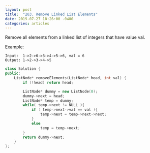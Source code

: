 ```yaml
---
layout: post
title:  "203. Remove Linked List Elements"
date: 2019-07-27 18:26:00 -0400
categories: articles
---
```

Remove all elements from a linked list of integers that have value val.

Example:
```
Input:  1->2->6->3->4->5->6, val = 6
Output: 1->2->3->4->5
```
```c++
class Solution {
public:
    ListNode* removeElements(ListNode* head, int val) {
		if (!head) return head;

		ListNode* dummy = new ListNode(0);
		dummy->next = head;
		ListNode* temp = dummy;
		while( temp->next != NULL ){
			if ( temp->next->val == val ){
				temp->next = temp->next->next;
			}
			else
                temp = temp->next;
		}     
		return dummy->next;
    }
};
```